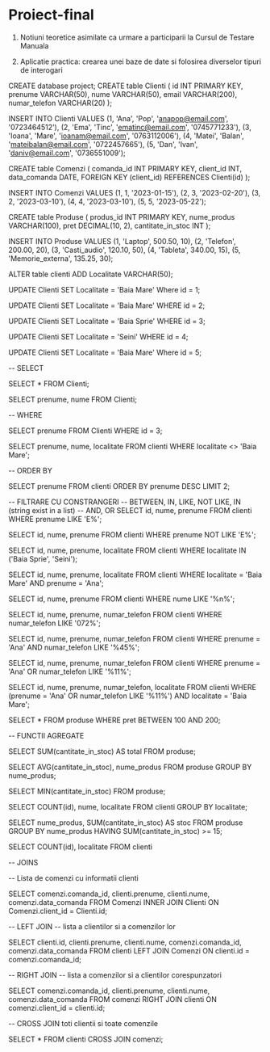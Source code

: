 # Proiect-final

1. Notiuni teoretice asimilate ca urmare a participarii la Cursul de Testare Manuala

2. Aplicatie practica: crearea unei baze de date si folosirea diverselor tipuri de interogari

CREATE database project;
CREATE table Clienti (
id INT PRIMARY KEY,
prenume VARCHAR(50),
nume VARCHAR(50),
email VARCHAR(200),
numar_telefon VARCHAR(20)
);

INSERT INTO Clienti VALUES 
	(1, 'Ana', 'Pop', 'anapop@email.com', '0723464512'),
    (2, 'Ema', 'Tinc', 'ematinc@email.com', '0745771233'),
    (3, 'Ioana', 'Mare', 'ioanam@email.com', '0763112006'),
    (4, 'Matei', 'Balan', 'mateibalan@email.com', '0722457665'),
    (5, 'Dan', 'Ivan', 'daniv@email.com', '0736551009');
    
CREATE table Comenzi (
comanda_id INT PRIMARY KEY,
client_id INT,
data_comanda DATE,
FOREIGN KEY (client_id) REFERENCES Clienti(id)
);

INSERT INTO Comenzi VALUES
	(1, 1, '2023-01-15'),
    (2, 3, '2023-02-20'),
    (3, 2, '2023-03-10'),
    (4, 4, '2023-03-10'),
    (5, 5, '2023-05-22');
    
    
CREATE table Produse (
produs_id INT PRIMARY KEY,
nume_produs VARCHAR(100),
pret DECIMAL(10, 2),
cantitate_in_stoc INT
);

INSERT INTO Produse VALUES
(1, 'Laptop', 500.50, 10),
(2, 'Telefon', 200.00, 20),
(3, 'Casti_audio', 120.10, 50),
(4, 'Tableta', 340.00, 15),
(5, 'Memorie_externa', 135.25, 30);

ALTER table clienti
ADD Localitate VARCHAR(50);

UPDATE Clienti
SET Localitate = 'Baia Mare'
Where id = 1;

UPDATE Clienti
SET Localitate = 'Baia Mare'
WHERE id = 2;

UPDATE Clienti
SET Localitate = 'Baia Sprie'
WHERE id = 3;

UPDATE Clienti
SET Localitate = 'Seini'
WHERE id = 4;

UPDATE Clienti
SET Localitate = 'Baia Mare'
Where id = 5;

-- SELECT

SELECT *
FROM Clienti;

SELECT prenume, nume
FROM Clienti;

-- WHERE

SELECT prenume
FROM Clienti
WHERE id = 3;

SELECT prenume, nume, localitate
FROM clienti
WHERE localitate <> 'Baia Mare';

-- ORDER BY

SELECT prenume
FROM clienti
ORDER BY prenume  DESC
LIMIT 2;

-- FILTRARE  CU CONSTRANGERI -- BETWEEN, IN, LIKE, NOT LIKE, IN (string exist in a list)
							-- AND, OR 
SELECT id, nume, prenume
FROM clienti
WHERE prenume LIKE 'E%';

SELECT id, nume, prenume
FROM clienti
WHERE prenume NOT LIKE 'E%';


SELECT id, nume, prenume, localitate
FROM clienti 
WHERE localitate IN ('Baia Sprie', 'Seini');

SELECT id, nume, prenume, localitate
FROM clienti
WHERE localitate = 'Baia Mare' AND prenume = 'Ana';

SELECT id, nume, prenume
FROM clienti
WHERE nume LIKE '%n%';

SELECT id, nume, prenume, numar_telefon
FROM clienti
WHERE numar_telefon LIKE '072%'; 

SELECT id, nume, prenume, numar_telefon
FROM clienti
WHERE prenume = 'Ana' AND numar_telefon LIKE '%45%';

SELECT id, nume, prenume, numar_telefon
FROM clienti
WHERE prenume = 'Ana' OR numar_telefon LIKE '%11%';

SELECT id, nume, prenume, numar_telefon, localitate
FROM clienti
WHERE (prenume = 'Ana' OR numar_telefon LIKE '%11%') AND localitate = 'Baia Mare';

SELECT * FROM produse 
WHERE pret BETWEEN 100 AND 200;

-- FUNCTII AGREGATE 

SELECT SUM(cantitate_in_stoc) AS total 
FROM produse;

SELECT AVG(cantitate_in_stoc), nume_produs
FROM produse
GROUP BY nume_produs;

SELECT MIN(cantitate_in_stoc)
FROM produse;

SELECT COUNT(id), nume, localitate
FROM clienti
GROUP BY localitate;


SELECT nume_produs, SUM(cantitate_in_stoc) AS stoc
FROM produse
GROUP BY nume_produs
HAVING SUM(cantitate_in_stoc) >= 15;

SELECT COUNT(id), localitate
FROM clienti

-- JOINS

-- Lista de comenzi cu informatii clienti

SELECT comenzi.comanda_id, clienti.prenume, clienti.nume, comenzi.data_comanda
FROM Comenzi
INNER JOIN Clienti ON Comenzi.client_id = Clienti.id;



-- LEFT JOIN  -- lista a clientilor si a comenzilor lor

SELECT clienti.id, clienti.prenume, clienti.nume, comenzi.comanda_id, comenzi.data_comanda
FROM clienti
LEFT JOIN Comenzi ON clienti.id = comenzi.comanda_id;


-- RIGHT JOIN -- lista a comenzilor si a clientilor corespunzatori

SELECT comenzi.comanda_id, clienti.prenume, clienti.nume, comenzi.data_comanda
FROM comenzi
RIGHT JOIN clienti ON comenzi.client_id = clienti.id;

-- CROSS JOIN toti clientii si toate comenzile

SELECT * FROM clienti CROSS JOIN comenzi; 


